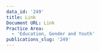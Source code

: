 ```yaml
---
data_id: '249'
title: Link
Document URL: Link
Practice Area:
  - 'Education, Gender and Youth'
publications_slug: '249'
---
```

